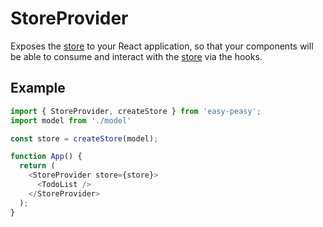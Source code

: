 # StoreProvider

Exposes the [store](/docs/api/store) to your React application, so that your components will be able to consume and interact with the [store](/docs/api/store) via the hooks.

## Example

```javascript
import { StoreProvider, createStore } from 'easy-peasy';
import model from './model'

const store = createStore(model);

function App() {
  return (
    <StoreProvider store={store}>
      <TodoList />
    </StoreProvider>
  );
}
```
